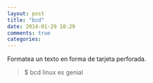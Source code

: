 ```yaml
---
layout: post
title: "bcd"
date: 2014-01-29 18:29
comments: true
categories: 
---
```

Formatea un texto en forma de tarjeta perforada.

>$ bcd linux es genial

